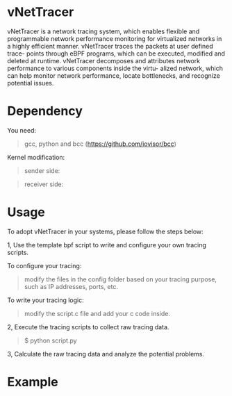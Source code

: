 # vNetTracer
vNetTracer is a network tracing system, which enables flexible and programmable network performance monitoring for virtualized networks in a highly efficient manner. vNetTracer traces the packets at user defined trace- points through eBPF programs, which can be executed, modified and deleted at runtime. vNetTracer decomposes and attributes network performance to various components inside the virtu- alized network, which can help monitor network performance, locate bottlenecks, and recognize potential issues.


# Dependency 

You need:

> gcc, python and bcc (https://github.com/iovisor/bcc)

Kernel modification: 

> sender side:

> receiver side:

# Usage 

To adopt vNetTracer in your systems, please follow the steps below:

1, Use the template bpf script to write and configure your own tracing scripts.

To configure your tracing:

> modify the files in the config folder based on your tracing purpose, such as IP addresses, ports, etc.

To write your tracing logic:

> modify the script.c file and add your c code inside.

2, Execute the tracing scripts to collect raw tracing data.

> $ python script.py

3, Calculate the raw tracing data and analyze the potential problems. 

# Example 

